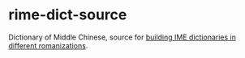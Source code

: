 # rime-dict-source

Dictionary of Middle Chinese, source for [building IME dictionaries in different romanizations](https://github.com/nk2028/rime-dict-builder).
